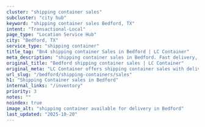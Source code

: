```yaml
---
cluster: "shipping container sales"
subcluster: "city hub"
keyword: "shipping container sales Bedford, TX"
intent: "Transactional-Local"
page_type: "Location Service Hub"
city: "Bedford, TX"
service_type: "shipping container"
title_tag: "Bn4 shipping container Sales in Bedford | LC Container"
meta_description: "shipping container sales in Bedford. Fast delivery, competitive pricing. Serving shipping containers area. Quote ID: PCY. Call (214) 524-4168 for your free quote today."
original_title: "Bedford shipping container sales | LC Container"
original_meta: "LC Container offers shipping container sales with delivery in Bedford, TX. Local. Fast quotes. Since 2003."
url_slug: "/bedford/shipping-containers/sales"
h1: "Shipping Container sales in Bedford"
internal_links: "/inventory"
priority: 3
notes: ""
noindex: true
image_alt: "shipping container available for delivery in Bedford"
last_updated: "2025-10-20"
---
```


<!-- TODO: Add unique city/inventory copy, images, and internal links here. -->
